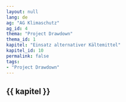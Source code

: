 ```yaml
---
layout: null
lang: de
ag: "AG Klimaschutz"
ag_id: 4
thema: "Project Drawdown"
thema_id: 1
kapitel: "Einsatz alternativer Kältemittel"
kapitel_id: 10
permalink: false
tags:
- "Project Drawdown"
---
```


## {{ kapitel }}
